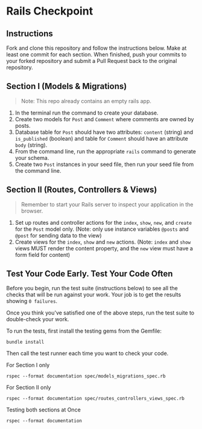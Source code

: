 # Rails Checkpoint

## Instructions
Fork and clone this repository and follow the instructions below. Make at least one commit for each section. When finished, push your commits to your forked repository and submit a Pull Request back to the original repository.

## Section I (Models & Migrations)

  > Note: This repo already contains an empty rails app.

  1. In the terminal run the command to create your database.
  2. Create two models for `Post` and `Comment` where comments are owned by posts.
  3. Database table for `Post` should have two attributes: `content` (string) and `is_published` (boolean) and table for `Comment` should have an attribute `body` (string).
  4. From the command line, run the appropriate `rails` command to generate your schema.
  5. Create two `Post` instances in your seed file, then run your seed file from the command line.

## Section II (Routes, Controllers & Views)

  > Remember to start your Rails server to inspect your application in the browser.

  1. Set up routes and controller actions for the `index`, `show`, `new`, and `create` for the `Post` model only. (Note: only use instance variables `@posts` and `@post` for sending data to the view)
  2. Create views for the `index`, `show` and `new` actions. (Note: `index` and `show` views MUST render the content property, and the `new` view must have a form field for content)


## Test Your Code Early. Test Your Code Often

Before you begin, run the test suite (instructions below) to see all the checks that will be run against your work. Your job is to get the results showing `0 failures`.

Once you think you've satisfied one of the above steps, run the test suite to double-check your work.

To run the tests, first install the testing gems from the Gemfile:
```
bundle install
```
Then call the test runner each time you want to check your code.

For Section I only
```
rspec --format documentation spec/models_migrations_spec.rb
```

For Section II only
```
rspec --format documentation spec/routes_controllers_views_spec.rb
```

Testing both sections at Once
```
rspec --format documentation
```